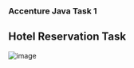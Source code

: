 ### Accenture Java Task 1

## Hotel Reservation Task

![image](https://github.com/user-attachments/assets/1e8c6d94-c5c2-4e7e-ac39-b59430d60af9)

